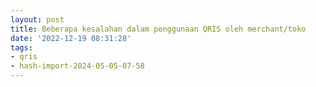 ```yaml
---
layout: post
title: Beberapa kesalahan dalam penggunaan QRIS oleh merchant/toko
date: '2022-12-19 08:31:28'
tags:
- qris
- hash-import-2024-05-05-07-58
---
```


